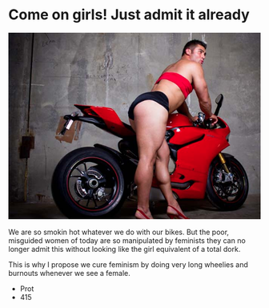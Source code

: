 # Come on girls! Just admit it already

[intro]: /articles/chicks-dig-bikes/manigale.png "Logo Title Text 2"

![alt text][intro]

We are so smokin hot whatever we do with our bikes. But the poor, misguided women of today are so manipulated by feminists they can no longer admit this without looking like the girl equivalent of a total dork.

This is why I propose we cure feminism by doing very long wheelies and burnouts whenever we see a female.

* Prot
* 415
